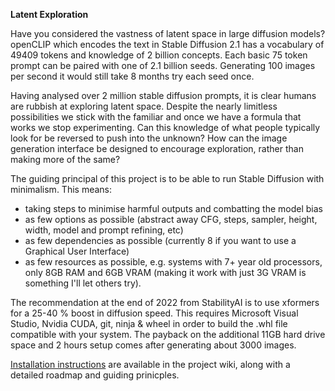 **Latent Exploration**

Have you considered the vastness of latent space in large diffusion models? openCLIP which encodes the text in Stable Diffusion 2.1 has a vocabulary of 49409 tokens and knowledge of 2 billion concepts. Each basic 75 token prompt can be paired with one of 2.1 billion seeds. Generating 100 images per second it would still take 8 months try each seed once.

Having analysed over 2 million stable diffusion prompts, it is clear humans are rubbish at exploring latent space. Despite the nearly limitless possibilities we stick with the familiar and once we have a formula that works we stop experimenting. Can this knowledge of what people typically look for be reversed to push into the unknown? How can the image generation interface be designed to encourage exploration, rather than making more of the same?

The guiding principal of this project is to be able to run Stable Diffusion with minimalism. This means:

* taking steps to minimise harmful outputs and combatting the model bias
* as few options as possible (abstract away CFG, steps, sampler, height, width, model and prompt refining, etc)
* as few dependencies as possible (currently 8 if you want to use a Graphical User Interface)
* as few resources as possible, e.g. systems with 7+ year old processors, only 8GB RAM and 6GB VRAM (making it work with just 3G VRAM is something I'll let others try).

The recommendation at the end of 2022 from StabilityAI is to use xformers for a 25-40 % boost in diffusion speed. This requires Microsoft Visual Studio, Nvidia CUDA, git, ninja & wheel in order to build the .whl file compatible with your system. The payback on the additional 11GB hard drive space and 2 hours setup comes after generating about 3000 images.

[Installation instructions](https://github.com/thekitchenscientist/sd_lite/wiki/Installation) are available in the project wiki, along with a detailed roadmap and guiding prinicples.
